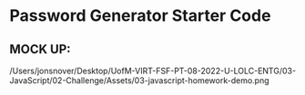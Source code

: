 # Password Generator Starter Code


## MOCK UP:

/Users/jonsnover/Desktop/UofM-VIRT-FSF-PT-08-2022-U-LOLC-ENTG/03-JavaScript/02-Challenge/Assets/03-javascript-homework-demo.png
